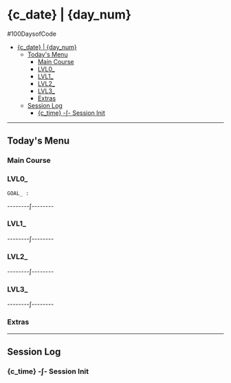 # {c_date} | {day_num}

\#100DaysofCode

- [{c_date} | {day_num}](#cdate--daynum)
  - [Today's Menu](#todays-menu)
    - [Main Course](#main-course)
    - [LVL0_](#lvl0)
    - [LVL1_](#lvl1)
    - [LVL2_](#lvl2)
    - [LVL3_](#lvl3)
    - [Extras](#extras)
  - [Session Log](#session-log)
    - [{c_time} -∫- Session Init](#ctime--%E2%88%AB--session-init)

---

## Today's Menu

### Main Course

### LVL0_  

    GOAL_ :  

--------∫--------

### LVL1_  

--------∫--------

### LVL2_  

--------∫--------

### LVL3_  

--------∫--------

### Extras

---

## Session Log

### {c_time} -∫- Session Init